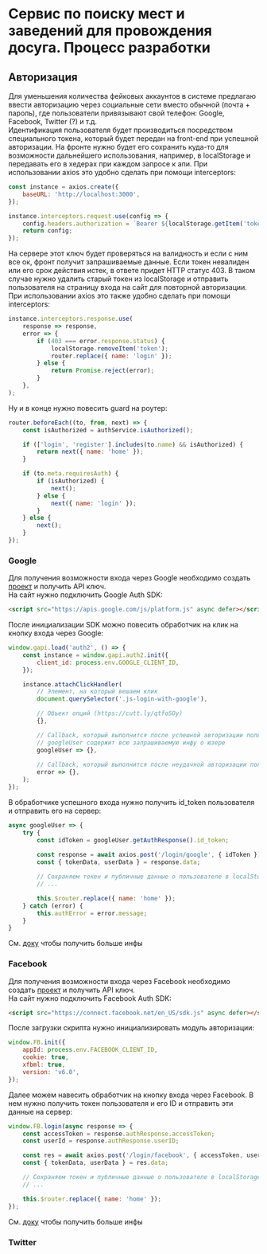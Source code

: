 # Сервис по поиску мест и заведений для провождения досуга. Процесс разработки
## Авторизация
Для уменьшения количества фейковых аккаунтов в системе предлагаю ввести авторизацию через социальные сети вместо обычной (почта + пароль), где пользователи привязывают свой телефон: Google, Facebook, Twitter (?) и т.д.
\
Идентификация пользователя будет производиться посредством специального токена, который будет передан на front-end при успешной авторизации. На фронте нужно будет его сохранить куда-то для возможности дальнейшего использования, например, в localStorage и передавать его в хедерах при каждом запросе к апи. При использовании axios это удобно сделать при помощи interceptors:
```js
const instance = axios.create({
    baseURL: 'http://localhost:3000',
});

instance.interceptors.request.use(config => {
    config.headers.authorization = `Bearer ${localStorage.getItem('token')}`;
    return config;
});
```
На сервере этот ключ будет проверяться на валидность и если с ним все ок, фронт получит запрашиваемые данные. Если токен невалиден или его срок действия истек, в ответе придет HTTP статус 403. В таком случае нужно удалить старый токен из localStorage и отправить пользователя на страницу входа на сайт для повторной авторизации.
При использовании axios это также удобно сделать при помощи interceptors:
```js
instance.interceptors.response.use(
    response => response,
    error => {
        if (403 === error.response.status) {
            localStorage.removeItem('token');
            router.replace({ name: 'login' });
        } else {
            return Promise.reject(error);
        }
    },
);
```
Ну и в конце нужно повесить guard на роутер:
```js
router.beforeEach((to, from, next) => {
    const isAuthorized = authService.isAuthorized();

    if (['login', 'register'].includes(to.name) && isAuthorized) {
        return next({ name: 'home' });
    }

    if (to.meta.requiresAuth) {
        if (isAuthorized) {
            next();
        } else {
            next({ name: 'login' });
        }
    } else {
        next();
    }
});
```
 
### Google
Для получения возможности входа через Google необходимо создать [проект](https://developers.google.com/identity/sign-in/web/sign-in) и получить API ключ.
\
На сайт нужно подключить Google Auth SDK:
```html
<script src="https://apis.google.com/js/platform.js" async defer></script>
```
После инициализации SDK можно повесить обработчик на клик на кнопку входа через Google:
```js
window.gapi.load('auth2', () => {
    const instance = window.gapi.auth2.init({
        client_id: process.env.GOOGLE_CLIENT_ID,
    });

    instance.attachClickHandler(
        // Элемент, на который вешаем клик
        document.querySelector('.js-login-with-google'),

        // Объект опций (https://cutt.ly/qtfoSOy)
        {},

        // Callback, который выполнится после успешной авторизации пользователя. Объект 
        // googleUser содержит всю запрашиваемую инфу о юзере
        googleUser => {},
    
        // Callback, который выполнится после неудачной авторизации пользователя
        error => {},
    );
});
```
В обработчике успешного входа нужно получить id_token пользователя и отправить его на сервер:
```js
async googleUser => {
    try {
        const idToken = googleUser.getAuthResponse().id_token;
        
        const response = await axios.post('/login/google', { idToken });
        const { tokenData, userData } = response.data;

        // Сохраняем токен и публичные данные о пользователе в localStorage, например
        // ...

        this.$router.replace({ name: 'home' });
    } catch (error) {
        this.authError = error.message;
    }
}
```
См. [доку](https://developers.google.com/identity/sign-in/web/sign-in#before_you_begin) чтобы получить больше инфы

### Facebook
Для получения возможности входа через Facebook необходимо создать [проект](https://developers.facebook.com/docs/apps/) и получить API ключ.
\
На сайт нужно подключить Facebook Auth SDK:
```html
<script src="https://connect.facebook.net/en_US/sdk.js" async defer></script>
```
После загрузки скрипта нужно инициализировать модуль авторизации:
```js
window.FB.init({
    appId: process.env.FACEBOOK_CLIENT_ID,
    cookie: true,
    xfbml: true,
    version: 'v6.0',
});
```
Далее можем навесить обработчик на кнопку входа через Facebook. В нем нужно получить токен пользователя и его ID и отправить эти данные на сервер:
```js
window.FB.login(async response => {
    const accessToken = response.authResponse.accessToken;
    const userId = response.authResponse.userID;

    const res = await axios.post('/login/facebook', { accessToken, userId });
    const { tokenData, userData } = res.data;

    // Сохраняем токен и публичные данные о пользователе в localStorage, например
    // ...

    this.$router.replace({ name: 'home' });
});
```
См. [доку](https://developers.facebook.com/docs/javascript) чтобы получить больше инфы

### Twitter